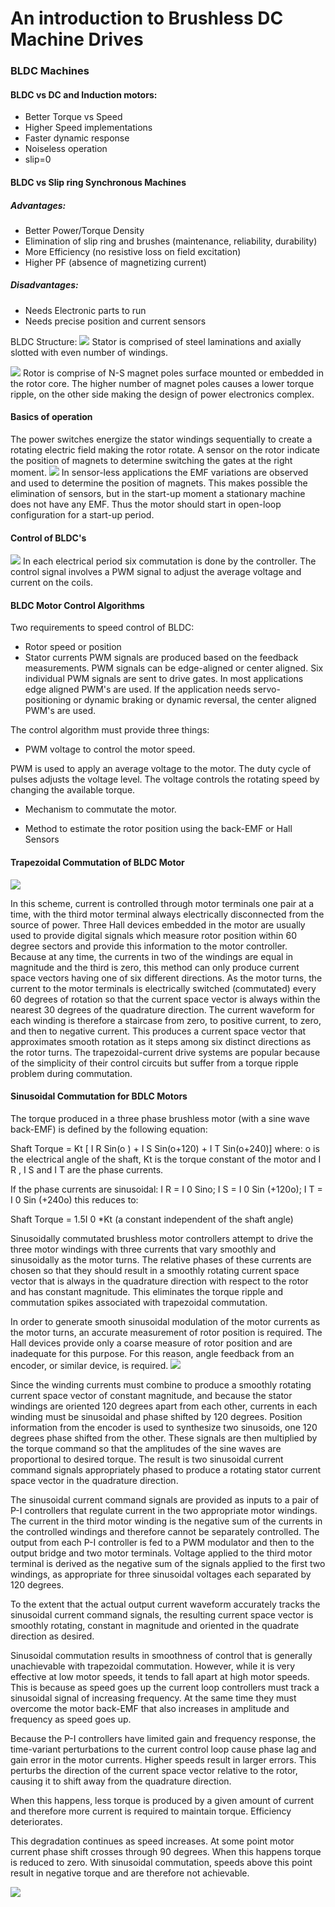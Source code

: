 # An introduction to Brushless DC Machine Drives
### BLDC Machines
#### BLDC vs DC and Induction motors:
* Better Torque vs Speed
* Higher Speed implementations
* Faster dynamic response
* Noiseless operation
* slip=0

#### BLDC vs Slip ring Synchronous Machines
##### Advantages:
* Better Power/Torque Density
* Elimination of slip ring and brushes (maintenance, reliability, durability)
* More Efficiency (no resistive loss on field excitation)
* Higher PF (absence of magnetizing current)

##### Disadvantages:
* Needs Electronic parts to run
* Needs precise position and current sensors

BLDC Structure:
![](/Images/BLDC_stator.jpg)
Stator is comprised of steel laminations and axially slotted with even number of windings.


![](/Images/BLDC_rotor.jpg)
Rotor is comprise of N-S magnet poles surface mounted or embedded in the rotor core. The higher number of magnet poles causes a lower torque ripple, on the other side making the design of power electronics complex.

#### Basics of operation
The power switches energize the stator windings sequentially to create a rotating electric field making the rotor rotate.
A sensor on the rotor indicate the position of magnets to determine switching the gates at the right moment.
![](/Images/BLDC_sensors.jpg)
In sensor-less applications the EMF variations are observed and used to determine the position of magnets. This makes possible the elimination of sensors, but in the start-up moment a stationary machine does not have any EMF. Thus the motor should start in open-loop configuration for a start-up period.

#### Control of BLDC's
![](/Images/BLDC_Control.gif)
In each electrical period six commutation is done by the controller. The control signal involves a PWM signal to adjust the average voltage and current on the coils.

#### BLDC Motor Control Algorithms
Two requirements to speed control of BLDC:
* Rotor speed or position
* Stator currents
PWM signals are produced based on the feedback measurements.
PWM signals can be edge-aligned or center aligned. Six individual PWM signals are sent to drive gates. In most applications edge aligned PWM's are used. If the application needs servo-positioning or dynamic braking or dynamic reversal, the center aligned PWM's are used.

The control algorithm must provide three things:
* PWM voltage to control the motor speed.

PWM is used to apply an average voltage to the motor. The duty cycle of pulses adjusts the voltage level. The voltage controls the rotating speed by changing the available torque.

* Mechanism to commutate the motor.


* Method to estimate the rotor position using the back-EMF or Hall Sensors

#### Trapezoidal Commutation of BLDC Motor
![](/Images/trap_waveforms.gif)

In this scheme, current is controlled through motor terminals one pair at a time, with the third motor terminal always electrically disconnected from the source of power.
Three Hall devices embedded in the motor are usually used to provide digital signals which measure rotor position within 60 degree sectors and provide this information to the motor controller. Because at any time, the currents in two of the windings are equal in magnitude and the third is zero, this method can only produce current space vectors having one of six different directions. As the motor turns, the current to the motor terminals is electrically switched (commutated) every 60 degrees of rotation so that the current space vector is always within the nearest 30 degrees of the quadrature direction.
The current waveform for each winding is therefore a staircase from zero, to positive current, to zero, and then to negative current.
This produces a current space vector that approximates smooth rotation as it steps among six distinct directions as the rotor turns.
The trapezoidal-current drive systems are popular because of the simplicity of their control circuits but suffer from a torque ripple problem during commutation.

#### Sinusoidal Commutation for BDLC Motors
The torque produced in a three phase brushless motor (with a sine wave back-EMF) is defined by the following equation:

Shaft Torque = Kt [ I R Sin(o ) + I S Sin(o+120) + I T Sin(o+240)]
where:
o is the electrical angle of the shaft,
Kt is the torque constant of the motor and
I R , I S and I T are the phase currents.

If the phase currents are sinusoidal: I R = I 0 Sino; I S = I 0 Sin (+120o); I T = I 0 Sin (+240o)
this reduces to:

Shaft Torque = 1.5I 0 *Kt (a constant independent of the shaft angle)

Sinusoidally commutated brushless motor controllers attempt to drive the three motor windings with three currents that vary smoothly and sinusoidally as the motor turns. The relative phases of these currents are chosen so that they should result in a smoothly rotating current space vector that is always in the quadrature direction with respect to the rotor and has constant magnitude. This eliminates the torque ripple and commutation spikes associated with trapezoidal commutation.

In order to generate smooth sinusoidal modulation of the motor currents as the motor turns, an accurate measurement of rotor position is required. The Hall devices provide only a coarse measure of rotor position and are inadequate for this purpose. For this reason, angle feedback from an encoder, or similar device, is required.
![](/Images/sinus_bldc.jpg)

Since the winding currents must combine to produce a smoothly rotating current space vector of constant magnitude, and because the stator windings are oriented 120 degrees apart from each other, currents in each winding must be sinusoidal and phase shifted by 120 degrees. Position information from the encoder is used to synthesize two sinusoids, one 120 degrees phase shifted from the other. These signals are then multiplied by the torque command so that the amplitudes of the sine waves are proportional to desired torque. The result is two sinusoidal current command signals appropriately phased to produce a rotating stator current space vector in the quadrature direction.

The sinusoidal current command signals are provided as inputs to a pair of P-I controllers that regulate current in the two appropriate motor windings. The current in the third motor winding is the negative sum of the currents in the controlled windings and therefore cannot be separately controlled. The output from each P-I controller is fed to a PWM modulator and then to the output bridge and two motor terminals. Voltage applied to the third motor terminal is derived as the negative sum of the signals applied to the first two windings, as appropriate for three sinusoidal voltages each separated by 120 degrees.

To the extent that the actual output current waveform accurately tracks the sinusoidal current command signals, the resulting current space vector is smoothly rotating, constant in magnitude and oriented in the quadrate direction as desired.

Sinusoidal commutation results in smoothness of control that is generally unachievable with trapezoidal commutation. However, while it is very effective at low motor speeds, it tends to fall apart at high motor speeds. This is because as speed goes up the current loop controllers must track a sinusoidal signal of increasing frequency. At the same time they must overcome the motor back-EMF that also increases in amplitude and frequency as speed goes up.

Because the P-I controllers have limited gain and frequency response, the time-variant perturbations to the current control loop cause phase lag and gain error in the motor currents. Higher speeds result in larger errors. This perturbs the direction of the current space vector relative to the rotor, causing it to shift away from the quadrature direction.

When this happens, less torque is produced by a given amount of current and therefore more current is required to maintain torque. Efficiency deteriorates.

This degradation continues as speed increases. At some point motor current phase shift crosses through 90 degrees. When this happens torque is reduced to zero. With sinusoidal commutation, speeds above this point result in negative torque and are therefore not achievable.

![](/Images/TORQUE_SPEED_CHARACTERISTICS.jpg)
